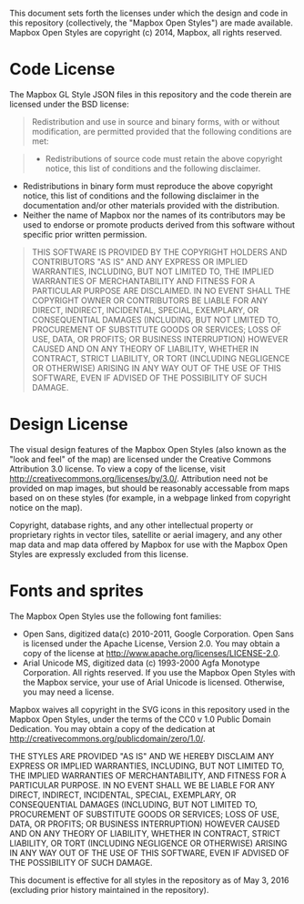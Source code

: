 This document sets forth the licenses under which the design and code in this repository (collectively, the "Mapbox Open Styles") are made available.  Mapbox Open Styles are copyright (c) 2014, Mapbox, all rights reserved.

# Code License

The Mapbox GL Style JSON files in this repository and the code therein are licensed under the BSD license:

> Redistribution and use in source and binary forms, with or without modification,
are permitted provided that the following conditions are met:

> * Redistributions of source code must retain the above copyright notice, this list of conditions and the following disclaimer.
* Redistributions in binary form must reproduce the above copyright notice, this list of conditions and the following disclaimer in the documentation and/or other materials provided with the distribution.
* Neither the name of Mapbox nor the names of its contributors may be used to endorse or promote products derived from this software without specific prior written permission.

> THIS SOFTWARE IS PROVIDED BY THE COPYRIGHT HOLDERS AND CONTRIBUTORS "AS IS" AND ANY EXPRESS OR IMPLIED WARRANTIES, INCLUDING, BUT NOT LIMITED TO, THE IMPLIED WARRANTIES OF MERCHANTABILITY AND FITNESS FOR A PARTICULAR PURPOSE ARE DISCLAIMED. IN NO EVENT SHALL THE COPYRIGHT OWNER OR CONTRIBUTORS BE LIABLE FOR ANY DIRECT, INDIRECT, INCIDENTAL, SPECIAL, EXEMPLARY, OR CONSEQUENTIAL DAMAGES (INCLUDING, BUT NOT LIMITED TO, PROCUREMENT OF SUBSTITUTE GOODS OR SERVICES; LOSS OF USE, DATA, OR PROFITS; OR BUSINESS INTERRUPTION) HOWEVER CAUSED AND ON ANY THEORY OF LIABILITY, WHETHER IN CONTRACT, STRICT LIABILITY, OR TORT (INCLUDING NEGLIGENCE OR OTHERWISE) ARISING IN ANY WAY OUT OF THE USE OF THIS SOFTWARE, EVEN IF ADVISED OF THE POSSIBILITY OF SUCH DAMAGE.

# Design License

The visual design features of the Mapbox Open Styles (also known as the "look and feel" of the map) are licensed under the Creative Commons Attribution 3.0 license. To view a copy of the license, visit http://creativecommons.org/licenses/by/3.0/. Attribution need not be provided on map images, but should be reasonably accessable from maps based on on these styles (for example, in a webpage linked from copyright notice on the map).

Copyright, database rights, and any other intellectual property or proprietary rights in vector tiles, satellite or aerial imagery, and any other map data and map data offered by Mapbox for use with the Mapbox Open Styles are expressly excluded from this license.

# Fonts and sprites

The Mapbox Open Styles use the following font families:

- Open Sans, digitized data(c) 2010-2011, Google Corporation. Open Sans is licensed under the Apache License, Version 2.0. You may obtain a copy of the license at http://www.apache.org/licenses/LICENSE-2.0.
- Arial Unicode MS, digitized data (c) 1993-2000 Agfa Monotype Corporation. All rights reserved. If you use the Mapbox Open Styles with the Mapbox service, your use of Arial Unicode is licensed. Otherwise, you may need a license.

Mapbox waives all copyright in the SVG icons in this repository used in the Mapbox Open Styles, under the terms of the CC0 v 1.0 Public Domain Dedication. You may obtain a copy of the dedication at http://creativecommons.org/publicdomain/zero/1.0/.

THE STYLES ARE PROVIDED "AS IS" AND WE HEREBY DISCLAIM ANY EXPRESS OR IMPLIED WARRANTIES, INCLUDING, BUT NOT LIMITED TO, THE IMPLIED WARRANTIES OF MERCHANTABILITY, AND FITNESS FOR A PARTICULAR PURPOSE. IN NO EVENT SHALL WE BE LIABLE FOR ANY DIRECT, INDIRECT, INCIDENTAL, SPECIAL, EXEMPLARY, OR CONSEQUENTIAL DAMAGES (INCLUDING, BUT NOT LIMITED TO, PROCUREMENT OF SUBSTITUTE GOODS OR SERVICES; LOSS OF USE, DATA, OR PROFITS; OR BUSINESS INTERRUPTION) HOWEVER CAUSED AND ON ANY THEORY OF LIABILITY, WHETHER IN CONTRACT, STRICT LIABILITY, OR TORT (INCLUDING NEGLIGENCE OR OTHERWISE) ARISING IN ANY WAY OUT OF THE USE OF THIS SOFTWARE, EVEN IF ADVISED OF THE POSSIBILITY OF SUCH DAMAGE.

This document is effective for all styles in the repository as of May 3, 2016 (excluding prior history maintained in the repository).